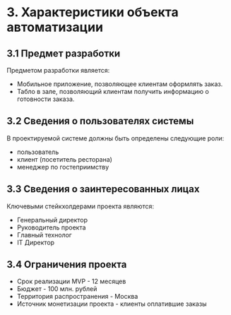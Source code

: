 ﻿# 3. Характеристики объекта автоматизации

## 3.1 Предмет разработки

Предметом разработки является:

- Мобильное приложение, позволяющее клиентам оформлять заказ.
- Табло в зале, позволяющий клиентам получить информацию о готовности заказа.

## 3.2 Сведения о пользователях системы

В проектируемой системе должны быть определены следующие роли:

- пользователь
- клиент (посетитель ресторана)
- менеджер по гостеприимству

## 3.3 Сведения о заинтересованных лицах

Ключевыми стейкхолдерами проекта являются:

- Генеральный директор
- Руководитель проекта
- Главный технолог
- IT Директор

## 3.4 Ограничения проекта

- Срок реализации MVP - 12 месяцев
- Бюджет - 100 млн. рублей
- Территория распространения - Москва
- Источник монетизации проекта - клиенты оплатившие заказы


